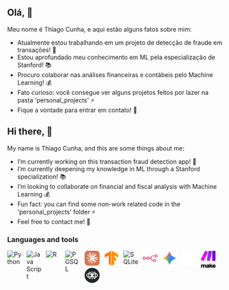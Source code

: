 ## Olá, 👋

Meu nome é Thiago Cunha, e aqui estão alguns fatos sobre mim: 

-  Atualmente estou trabalhando em um projeto de detecção de fraude em transações! 💱
-  Estou aprofundado meu conhecimento em ML pela especialização de Stanford! 📚
-  Procuro colaborar nas análises financeiras e contábeis pelo Machine Learning! 💰
-  Fato curioso: você consegue ver alguns projetos feitos por lazer na pasta 'personal_projects' ⚡
-  Fique a vontade para entrar em contato! 📩


## Hi there, 👋

My name is Thiago Cunha, and this are some things about me:

-  I’m currently working on this transaction fraud detection app! 💱
-  I’m currently deepening my knowledge in ML through a Stanford specialization! 📚
-  I’m looking to collaborate on financial and fiscal analysis with Machine Learning 💰
-  Fun fact: you can find some non-work related code in the 'personal_projects' folder ⚡ 
 - Feel free to contact me! 📩

### Languages and tools

<img align = "left" alt = "Python" width = "35px" style="padding-right:10px;" src="https://cdn.jsdelivr.net/gh/devicons/devicon@latest/icons/python/python-original.svg" />
<img align = "left" alt = "Java Script" width = "35px" style="padding-right:10px;" src="https://cdn.jsdelivr.net/gh/devicons/devicon@latest/icons/javascript/javascript-original.svg" />
<img align = "left" alt = "R" width = "35px" style="padding-right:10px;" src="https://cdn.jsdelivr.net/gh/devicons/devicon@latest/icons/r/r-original.svg" />
<img align = "left" alt = "PGSQL" width = "35px" style="padding-right:10px;" src="https://cdn.jsdelivr.net/gh/devicons/devicon@latest/icons/postgresql/postgresql-original.svg" />
<img align = "left" alt = "Claude" width = "35px" style="padding-right:10px;" src="https://github.com/ThigasToo/personal_projects/blob/main/pngs/claude-ai-icon.png" />
<img align = "left" alt = "TensowFlow" width = "35px" style="padding-right:10px;" src="https://github.com/ThigasToo/personal_projects/blob/main/pngs/google-tensorflow-icon.png" />
<img align = "left" alt = "SQLite" width = "35px" style="padding-right:10px;" src="https://cdn.jsdelivr.net/gh/devicons/devicon@latest/icons/sqlite/sqlite-original.svg" />
<img align = "left" alt = "n8n" width = "35px" style="padding-right:10px;" src="https://github.com/ThigasToo/personal_projects/blob/main/pngs/n8n-icon.png" />
<img align = "left" alt = "Gemini" width = "35px" style="padding-right:10px;" src="https://github.com/ThigasToo/personal_projects/blob/main/pngs/google-gemini-icon.png" />
<img align = "left" alt = "Chat GPT" width = "35px" style="padding-right:10px;" src="https://github.com/ThigasToo/personal_projects/blob/main/pngs/icons8-chatgpt-50.png" />
<img align = "left" alt = "Make" width = "35px" style="padding-right:10px;" src="https://github.com/ThigasToo/personal_projects/blob/main/pngs/logo-make.png" />
<img align = "left" alt = "VoiceFlow" width = "35px" style="padding-right:10px;" src="https://github.com/ThigasToo/personal_projects/blob/main/pngs/voiceflow.png" />





<!--
**ThigasToo/ThigasToo** is a ✨ _special_ ✨ repository because its `README.md` (this file) appears on your GitHub profile.

Here are some ideas to get you started:

- 🔭 I’m currently working on ...
- 🌱 I’m currently learning ...
- 👯 I’m looking to collaborate on ...
- 🤔 I’m looking for help with ...
- 💬 Ask me about ...
- 📫 How to reach me: ...
- 😄 Pronouns: ...
- ⚡ Fun fact: ...
-->
